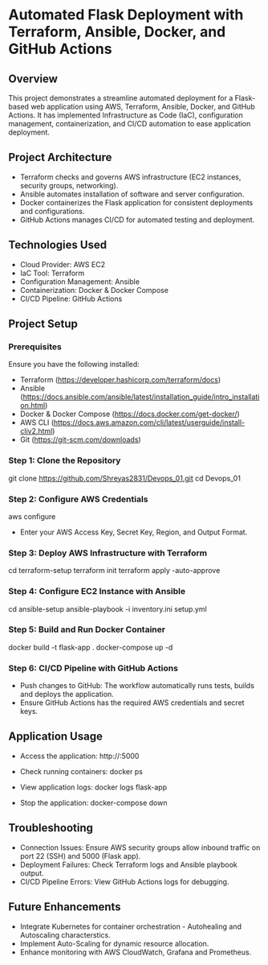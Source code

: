 # Automated Flask Deployment with Terraform, Ansible, Docker, and GitHub Actions

## Overview
This project demonstrates a streamline automated deployment for a Flask-based web application using AWS, Terraform, Ansible, Docker, and GitHub Actions. It has implemented Infrastructure as Code (IaC), configuration management, containerization, and CI/CD automation to ease application deployment.

## Project Architecture
- Terraform checks and governs AWS infrastructure (EC2 instances, security groups, networking).
- Ansible automates installation of software and server configuration.
- Docker containerizes the Flask application for consistent deployments and configurations.
- GitHub Actions manages CI/CD for automated testing and deployment.

## Technologies Used
- Cloud Provider: AWS EC2
- IaC Tool: Terraform
- Configuration Management: Ansible
- Containerization: Docker & Docker Compose
- CI/CD Pipeline: GitHub Actions

## Project Setup
### Prerequisites
Ensure you have the following installed:
- Terraform (https://developer.hashicorp.com/terraform/docs)
- Ansible (https://docs.ansible.com/ansible/latest/installation_guide/intro_installation.html)
- Docker & Docker Compose (https://docs.docker.com/get-docker/)
- AWS CLI (https://docs.aws.amazon.com/cli/latest/userguide/install-cliv2.html)
- Git (https://git-scm.com/downloads)

### Step 1: Clone the Repository
git clone https://github.com/Shreyas2831/Devops_01.git cd Devops_01


### Step 2: Configure AWS Credentials
aws configure
- Enter your AWS Access Key, Secret Key, Region, and Output Format.

### Step 3: Deploy AWS Infrastructure with Terraform
cd terraform-setup terraform init terraform apply -auto-approve

### Step 4: Configure EC2 Instance with Ansible
cd ansible-setup ansible-playbook -i inventory.ini setup.yml


### Step 5: Build and Run Docker Container
docker build -t flask-app . docker-compose up -d


### Step 6: CI/CD Pipeline with GitHub Actions
- Push changes to GitHub: The workflow automatically runs tests, builds and deploys the application.
- Ensure GitHub Actions has the required AWS credentials and secret keys.

## Application Usage
- Access the application: http://<EC2-Public-IP>:5000
- Check running containers: 
docker ps

- View application logs:
docker logs flask-app

- Stop the application:
docker-compose down


## Troubleshooting
- Connection Issues: Ensure AWS security groups allow inbound traffic on port 22 (SSH) and 5000 (Flask app).
- Deployment Failures: Check Terraform logs and Ansible playbook output.
- CI/CD Pipeline Errors: View GitHub Actions logs for debugging.

## Future Enhancements
- Integrate Kubernetes for container orchestration - Autohealing and Autoscaling characterstics.
- Implement Auto-Scaling for dynamic resource allocation.
- Enhance monitoring with AWS CloudWatch, Grafana and Prometheus.
